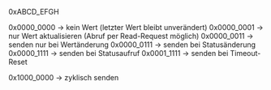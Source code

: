 
0xABCD_EFGH

0x0000_0000 -> kein Wert (letzter Wert bleibt unverändert)
0x0000_0001 -> nur Wert aktualisieren  (Abruf per Read-Request möglich)
0x0000_0011 -> senden nur bei Wertänderung
0x0000_0111 -> senden bei Statusänderung
0x0000_1111 -> senden bei Statusaufruf
0x0001_1111 -> senden bei Timeout-Reset

0x1000_0000 -> zyklisch senden
